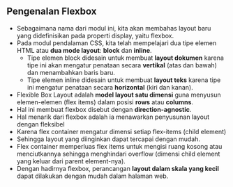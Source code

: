 ## Pengenalan Flexbox

- Sebagaimana nama dari modul ini, kita akan membahas layout baru yang didefinisikan pada properti display, yaitu flexbox.
- Pada modul pendalaman CSS, kita telah mempelajari dua tipe elemen HTML atau **dua mode layout**: **block** dan **inline**.
  - Tipe elemen block didesain untuk membuat **layout dokumen** karena tipe ini akan mengatur penataan secara **vertikal** (atas dan bawah) dan menambahkan baris baru.
  - Tipe elemen inline didesain untuk membuat **layout teks** karena tipe ini mengatur penataan secara **horizontal** (kiri dan kanan).
- Flexible Box Layout adalah **model layout satu dimensi** guna menyusun elemen-elemen (flex items) dalam posisi **rows** atau **columns**.
- Hal ini membuat flexbox disebut dengan **direction-agnostic**.
- Hal menarik dari flexbox adalah ia menawarkan penyusunan layout dengan fleksibel
- Karena flex container mengatur dimensi setiap flex-items (child element)
- Sehingga layout yang diinginkan dapat tercapai dengan mudah.
- Flex container memperluas flex items untuk mengisi ruang kosong atau menciutkannya sehingga menghindari overflow (dimensi child element yang keluar dari parent element-nya).
- Dengan hadirnya flexbox, perancangan **layout dalam skala yang kecil** dapat dilakukan dengan mudah dalam halaman web.

